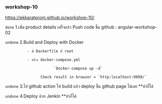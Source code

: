 ### workshop-10

https://ekkaratprom.github.io/workshop-10/

`done` 1.เพิ่ม product details เสร็จแล้ว Push code ขึ้น github : angular-workshop-02 

`undone` 2.Build and Deploy with Docker

              - มี Dockerfile ที่ root
              
              - สร้าง docker-compose.yml
              
                          `Docker-compose up -d`
                          
                    Check result in browser = `http:localhost:9999/`
                    
`undone` 3.ใส่ github action ให้ build แล้ว deploy ขึ้น github page ได้เลย **ทำก็ได้ 

`undone` 4.Deploy ด้วย Jenkin **ทำก็ได้ 
